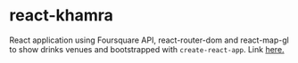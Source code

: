 # react-khamra

React application using Foursquare API, react-router-dom and react-map-gl to show drinks venues and bootstrapped with `create-react-app`. Link [here.](https://react-khamra.surge.sh/)
